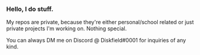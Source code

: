 ### Hello, I do stuff.

My repos are private, because they're either personal/school related or just private projects I'm working on. Nothing special.

You can always DM me on Discord @ Diskfield#0001 for inquiries of any kind.

<!--
**DskField/DskField** is a ✨ _special_ ✨ repository because its `README.md` (this file) appears on your GitHub profile.

Here are some ideas to get you started:

- 🔭 I’m currently working on ...
- 🌱 I’m currently learning ...
- 👯 I’m looking to collaborate on ...
- 🤔 I’m looking for help with ...
- 💬 Ask me about ...
- 📫 How to reach me: ...
- 😄 Pronouns: ...
- ⚡ Fun fact: ...
-->
